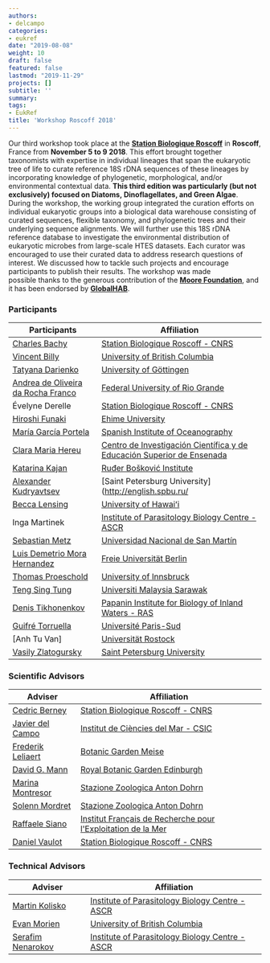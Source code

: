 ```yaml
---
authors:
- delcampo
categories:
- eukref
date: "2019-08-08"
weight: 10
draft: false
featured: false
lastmod: "2019-11-29"
projects: []
subtitle: ''
summary:
tags:
- EukRef
title: 'Workshop Roscoff 2018'
---
```


Our third workshop took place at the **[Station Biologique Roscoff](http://www.sb-roscoff.fr/)** in **Roscoff**, France from **November 5 to 9 2018**. This effort brought together taxonomists with expertise in individual lineages that span the eukaryotic tree of life to curate reference 18S rDNA sequences of these lineages by incorporating knowledge of phylogenetic, morphological, and/or environmental contextual data. **This third edition was particularly (but not exclusively) focused on Diatoms, Dinoflagellates, and Green Algae**. During the workshop, the working group integrated the curation efforts on individual eukaryotic groups into a biological data warehouse consisting of curated sequences, flexible taxonomy, and phylogenetic trees and their underlying sequence alignments. We will further use this 18S rDNA reference database to investigate the environmental distribution of eukaryotic microbes from large-scale HTES datasets. Each curator was encouraged to use their curated data to address research questions of interest. We discussed how to tackle such projects and encourage participants to publish their results. The workshop was made possible thanks to the generous contribution of the **[Moore Foundation](https://www.moore.org/)**, and it has been endorsed by **[GlobalHAB](http://www.globalhab.info/)**.

### Participants

| Participants                       | Affiliation                                                            |
|------------------------------------|------------------------------------------------------------------------|
| [Charles Bachy](https://scholar.google.com/citations?user=iiLosgQAAAAJ&hl)                      | [Station Biologique Roscoff - CNRS](http://www.sb-roscoff.fr/)                                      |
| [Vincent Billy](https://www.researchgate.net/profile/Vincent_Billy2)                      | [University of British Columbia](https://www.ubc.ca/)                                         |
| [Tatyana Darienko](https://scholar.google.com/citations?user=U3SAz3MAAAAJ&hl)                   | [University of Göttingen](https://www.uni-goettingen.de/en/1.html)                                                |
| [Andrea de Oliveira da Rocha Franco](https://www.researchgate.net/profile/Andrea_De_Oliveira_Da_Rocha_Franco) | [Federal University of Rio Grande](https://www.furg.br/en/)                                       |
| Évelyne Derelle                    | [Station Biologique Roscoff - CNRS](http://www.sb-roscoff.fr/)                                      |
| [Hiroshi Funaki](https://www.researchgate.net/profile/Hiroshi_Funaki3)                     | [Ehime University](https://www.ehime-u.ac.jp/english/)                                                       |
| [María García Portela]()               | [Spanish Institute of Oceanography](http://www.ieo.es/en/)                                      |
| [Clara Maria Hereu](https://scholar.google.com/citations?user=7rpTXywAAAAJ&hl)                  | [Centro de Investigación Científica y de Educación Superior de Ensenada](https://www.cicese.edu.mx/) |
| [Katarina Kajan](https://www.researchgate.net/profile/Katarina_Kajan2)                     | [Ruđer Bošković Institute](https://www.irb.hr/eng)                                               |
| [Alexander Kudryavtsev](https://scholar.google.com/citations?user=lL3ryHYAAAAJ&hl)              | [Saint Petersburg University](http://english.spbu.ru/                                      |
| [Becca Lensing](https://www.researchgate.net/profile/Becca_Lensing2)                      | [University of Hawaiʻi](https://www.hawaii.edu/)                                                  |
| Inga Martinek                      | [Institute of Parasitology Biology Centre - ASCR](https://www.paru.cas.cz/en/)                        |
| [Sebastian Metz](https://scholar.google.com/citations?user=NEBQ-ukAAAAJ)                     | [Universidad Nacional de San Martín](http://www.unsam.edu.ar/english/)                                     |
| [Luis Demetrio Mora Hernandez]()       | [Freie Universität Berlin](https://www.fu-berlin.de/en/index.html)                                               |
| [Thomas Proeschold](https://scholar.google.com/citations?user=ZO6m4HoAAAAJ&hl)                  | [University of Innsbruck]()                                                |
| [Teng Sing Tung](https://scholar.google.com/citations?user=xLM2vNkAAAAJ&hl)                     | [Universiti Malaysia Sarawak]()                                            |
| [Denis Tikhonenkov](https://scholar.google.com/citations?user=OQBJzCkAAAAJ&hl)                  | [Papanin Institute for Biology of Inland Waters - RAS]()                   |
| [Guifré Torruella](https://scholar.google.com/citations?user=FAQEDSUAAAAJ&hl)                   | [Université Paris-Sud]()                                                   |
| [Anh Tu Van]                         | [Universität Rostock]()                                                    |
| [Vasily Zlatogursky](https://www.researchgate.net/profile/Vasily_Zlatogursky)                 | [Saint Petersburg University](http://english.spbu.ru/)                                       |

### Scientific Advisors

| Adviser           | Affiliation                                                   |
|-------------------|--------------------------------------------------------------|
| [Cedric Berney](https://www.researchgate.net/profile/Cedric_Berney2)     | [Station Biologique Roscoff - CNRS](http://www.sb-roscoff.fr/)                            |
| [Javier del Campo](https://scholar.google.com/citations?user=Mty5iQYAAAAJ&hl)  | [Institut de Ciències del Mar - CSIC](http://www.icm.csic.es/)                                 |
| [Frederik Leliaert](https://scholar.google.com/citations?user=MhFc-CsAAAAJ&hl) | [Botanic Garden Meise]()                                         |
| [David G. Mann](https://scholar.google.com/citations?user=RbBz8RcAAAAJ&hl)     | [Royal Botanic Garden Edinburgh]()                               |
| [Marina Montresor](https://scholar.google.com/citations?user=qbWLPl4AAAAJ&hl)  | [Stazione Zoologica Anton Dohrn]()                               |
| [Solenn Mordret](https://scholar.google.com/citations?user=3qC5SgIAAAAJ&hl)    | [Stazione Zoologica Anton Dohrn]()                               |
| [Raffaele Siano](https://www.researchgate.net/profile/Raffaele_Siano)    | [Institut Français de Recherche pour l'Exploitation de la Mer]() |
| [Daniel Vaulot](https://scholar.google.com/citations?user=kcwZqRwAAAAJ&hl)     | [Station Biologique Roscoff - CNRS](http://www.sb-roscoff.fr/)                            |

### Technical Advisors

| Adviser           | Affiliation                                      |
|-------------------|-------------------------------------------------|
| [Martin Kolisko](https://scholar.google.com/citations?user=hfRmRWcAAAAJ&hl)    | [Institute of Parasitology Biology Centre - ASCR]() |
| [Evan Morien](https://scholar.google.com/citations?user=5lLaKqEAAAAJ&hl)       | [University of British Columbia](https://www.ubc.ca/)                  |
| [Serafim Nenarokov](https://scholar.google.com/citations?user=maAnfhQAAAAJ) | [Institute of Parasitology Biology Centre - ASCR]() |
